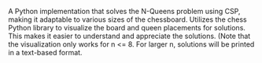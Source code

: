 A Python implementation that solves the N-Queens problem using CSP, making it adaptable to various sizes of the chessboard.
Utilizes the chess Python library to visualize the board and queen placements for solutions. This makes it easier to understand and appreciate the solutions. 
(Note that the visualization only works for n <= 8.  For larger n, solutions will be printed in a text-based format.
